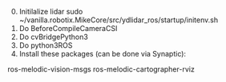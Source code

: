 0. Initilalize lidar
sudo ~/vanilla.robotix.MikeCore/src/ydlidar_ros/startup/initenv.sh
1. Do BeforeCompileCameraCSI
2. Do cvBridgePython3
3. Do python3ROS
4. Install these packages (can be done via Synaptic):

ros-melodic-vision-msgs
ros-melodic-cartographer-rviz
